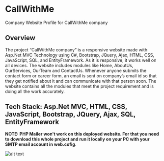 # CallWithMe
Company Website Profile for CallWithMe company


## Overview
The project “CallWithMe company” is a responsive website made with Asp.Net MVC Technology using C#, Bootstrap, JQuery, Ajax, HTML, CSS, JavaScript, SQL, and EntityFramework.
As it is responsive, it works well on all devices. The website includes modules like Home, AboutUs, OurServices, OurTeam and ContactUs.
Whenever anyone submits the contact form or career form, an email is sent on company’s email id so that they get notified about it and can communicate with that person soon.
The website contains all the modules that meet the project requirement and is doing all the work accurately.


## Tech Stack: Asp.Net MVC, HTML, CSS, JavaScript, Bootstrap, JQuery, Ajax, SQL, EntityFramework


__NOTE: PHP Mailer won't work on this deployed website. For that you need to download this whole project and run it locally on your PC with your SMTP email account in web.cofig.__


![alt text](https://github.com/soheilasadeghian/CallWithMe/blob/main/CallWithMe/Content/screenshot.png?raw=true)

